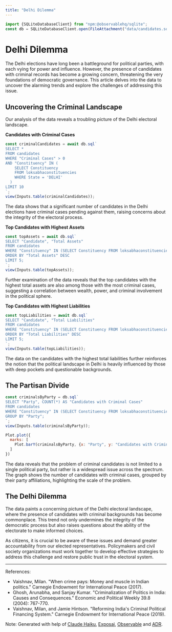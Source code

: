 ```yaml
---
title: "Delhi Dilemma"
---
```

```js
import {SQLiteDatabaseClient} from "npm:@observablehq/sqlite";
const db = SQLiteDatabaseClient.open(FileAttachment("data/candidates.sqlite"));
```

# Delhi Dilemma
The Delhi elections have long been a battleground for political parties, with each vying for power and influence. However, the presence of candidates with criminal records has become a growing concern, threatening the very foundations of democratic governance. This article delves into the data to uncover the alarming trends and explore the challenges of addressing this issue.

## Uncovering the Criminal Landscape

Our analysis of the data reveals a troubling picture of the Delhi electoral landscape. 

**Candidates with Criminal Cases**
```js
const criminalCandidates = await db.sql`
SELECT * 
FROM candidates
WHERE "Criminal Cases" > 0
AND "Constituency" IN (
    SELECT Constituency 
    FROM loksabhaconstituencies 
    WHERE State = 'DELHI'
  )
LIMIT 10
`;
view(Inputs.table(criminalCandidates));
```

The data shows that a significant number of candidates in the Delhi elections have criminal cases pending against them, raising concerns about the integrity of the electoral process.

**Top Candidates with Highest Assets**
```js
const topAssets = await db.sql`
SELECT "Candidate", "Total Assets"
FROM candidates
WHERE "Constituency" IN (SELECT Constituency FROM loksabhaconstituencies WHERE State = 'DELHI')
ORDER BY "Total Assets" DESC
LIMIT 5;
`;
view(Inputs.table(topAssets));
```

Further examination of the data reveals that the top candidates with the highest total assets are also among those with the most criminal cases, suggesting a correlation between wealth, power, and criminal involvement in the political sphere.

**Top Candidates with Highest Liabilities**
```js
const topLiabilities = await db.sql`
SELECT "Candidate", "Total Liabilities"
FROM candidates
WHERE "Constituency" IN (SELECT Constituency FROM loksabhaconstituencies WHERE State = 'DELHI')
ORDER BY "Total Liabilities" DESC
LIMIT 5;
`;
view(Inputs.table(topLiabilities));
```

The data on the candidates with the highest total liabilities further reinforces the notion that the political landscape in Delhi is heavily influenced by those with deep pockets and questionable backgrounds.

## The Partisan Divide

```js
const criminalsByParty = db.sql`
SELECT "Party", COUNT(*) AS "Candidates with Criminal Cases"
FROM candidates
WHERE "Constituency" IN (SELECT Constituency FROM loksabhaconstituencies WHERE State = 'DELHI') AND "Criminal Cases" > 0
GROUP BY "Party";
`;
view(Inputs.table(criminalsByParty));
```

```js
Plot.plot({
  marks: [
    Plot.barY(criminalsByParty, {x: "Party", y: "Candidates with Criminal Cases"})
  ]
})
```

The data reveals that the problem of criminal candidates is not limited to a single political party, but rather is a widespread issue across the spectrum. The graph shows the number of candidates with criminal cases, grouped by their party affiliations, highlighting the scale of the problem.

## The Delhi Dilemma

The data paints a concerning picture of the Delhi electoral landscape, where the presence of candidates with criminal backgrounds has become commonplace. This trend not only undermines the integrity of the democratic process but also raises questions about the ability of the electorate to make informed choices.

As citizens, it is crucial to be aware of these issues and demand greater accountability from our elected representatives. Policymakers and civil society organizations must work together to develop effective strategies to address this challenge and restore public trust in the electoral system.

---
References:
- Vaishnav, Milan. "When crime pays: Money and muscle in Indian politics." Carnegie Endowment for International Peace (2017).
- Ghosh, Arunabha, and Sanjay Kumar. "Criminalization of Politics in India: Causes and Consequences." Economic and Political Weekly 39.8 (2004): 767-770.
- Vaishnav, Milan, and Jamie Hintson. "Reforming India's Criminal Political Financing System." Carnegie Endowment for International Peace (2019).

Note: Generated with help of [Claude Haiku](https://www.anthropic.com), [Exposai](https://exposai.wisevoter.org), [Observable](https://www.observablehq.com) and [ADR](https://www.adrindia.org).